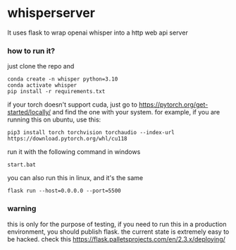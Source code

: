 # whisperserver
It uses flask to wrap openai whisper into a http web api server

### how to run it?

just clone the repo and 

    conda create -n whisper python=3.10
    conda activate whisper
    pip install -r requirements.txt
    
if your torch doesn't support cuda, just go to https://pytorch.org/get-started/locally/ and find the one with your system.
for example, if you are running this on ubuntu, use this:

    pip3 install torch torchvision torchaudio --index-url https://download.pytorch.org/whl/cu118



run it with the following command in windows

    start.bat

you can also run this in linux, and it's the same

    flask run --host=0.0.0.0 --port=5500
    
    
### warning
this is only for the purpose of testing, if you need to run this in a production environment, you should
publish flask. the current state is extremely easy to be hacked. check this https://flask.palletsprojects.com/en/2.3.x/deploying/
